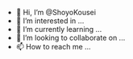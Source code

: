 - 👋 Hi, I’m @ShoyoKousei
- 👀 I’m interested in ...
- 🌱 I’m currently learning ...
- 💞️ I’m looking to collaborate on ...
- 📫 How to reach me ...

<!---
ShoyoKousei/ShoyoKousei is a ✨ special ✨ repository because its `README.md` (this file) appears on your GitHub profile.
You can click the Preview link to take a look at your changes.
--->
